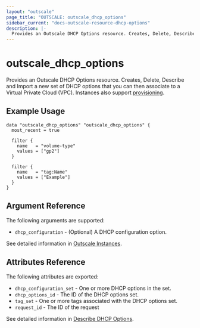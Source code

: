 ```yaml
---
layout: "outscale"
page_title: "OUTSCALE: outscale_dhcp_options"
sidebar_current: "docs-outscale-resource-dhcp-options"
description: |-
  Provides an Outscale DHCP Options resource. Creates, Delete, Describe and Import a new set of DHCP options that you can then associate to a Virtual Private Cloud (VPC).
---
```


# outscale_dhcp_options

  Provides an Outscale DHCP Options resource. Creates, Delete, Describe and Import a new set of DHCP options that you can then associate to a Virtual Private Cloud (VPC). Instances also support [provisioning](/docs/provisioners/index.html).

## Example Usage

```hcl
data "outscale_dhcp_options" "outscale_dhcp_options" {
  most_recent = true

  filter {
    name   = "volume-type"
    values = ["gp2"]
  }

  filter {
    name   = "tag:Name"
    values = ["Example"]
  }
}
```

## Argument Reference

The following arguments are supported:

* `dhcp_configuration` - (Optional) A DHCP configuration option.

See detailed information in [Outscale Instances](https://wiki.outscale.net/display/DOCU/Getting+Information+About+Your+Instances).


## Attributes Reference

The following attributes are exported:

* `dhcp_configuration_set` - One or more DHCP options in the set.
* `dhcp_options_id` - The ID of the DHCP options set.
* `tag_set` - One or more tags associated with the DHCP options set.
* `request_id` - The ID of the request


See detailed information in [Describe DHCP Options](http://docs.outscale.com/api_fcu/definitions/Volume.html#_api_fcu-volume).